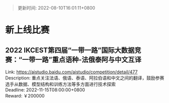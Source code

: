 > 更新时间: 2022-08-10T16:01:11+0800 

# 新上线比赛


## 2022 IKCEST第四届“一带一路”国际大数据竞赛：“一带一路”重点语种-法俄泰阿与中文互译
Link: https://aistudio.baidu.com/aistudio/competition/detail/477  
Description: 重点关注法语、俄语、泰语、阿拉伯语和中文之间的翻译，鼓励参赛选手从数据、模型结构和训练方法等多方面进行技术探索  
Deadline: 2022-11-15T08:00:00+0800  
Reward: ￥200000  

